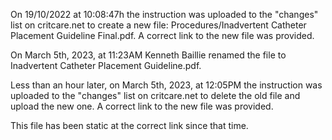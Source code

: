 




On 19/10/2022 at 10:08:47h the instruction was uploaded to the "changes" list on critcare.net to create a new file: 
Procedures/Inadvertent Catheter Placement Guideline Final.pdf. A correct link to the new file was provided.

On March 5th, 2023, at 11:23AM Kenneth Baillie renamed the file to Inadvertent Catheter Placement Guideline.pdf.

Less than an hour later, on March 5th, 2023, at 12:05PM the instruction was uploaded to the "changes" list on critcare.net to delete the old file and upload the new one. A correct link to the new file was provided.

This file has been static at the correct link since that time. 
